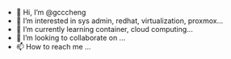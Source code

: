 - 👋 Hi, I’m @gcccheng
- 👀 I’m interested in sys admin, redhat, virtualization, proxmox...
- 🌱 I’m currently learning container, cloud computing...
- 💞️ I’m looking to collaborate on ...
- 📫 How to reach me ...

<!---
gcccheng/gcccheng is a ✨ special ✨ repository because its `README.md` (this file) appears on your GitHub profile.
You can click the Preview link to take a look at your changes.
--->
